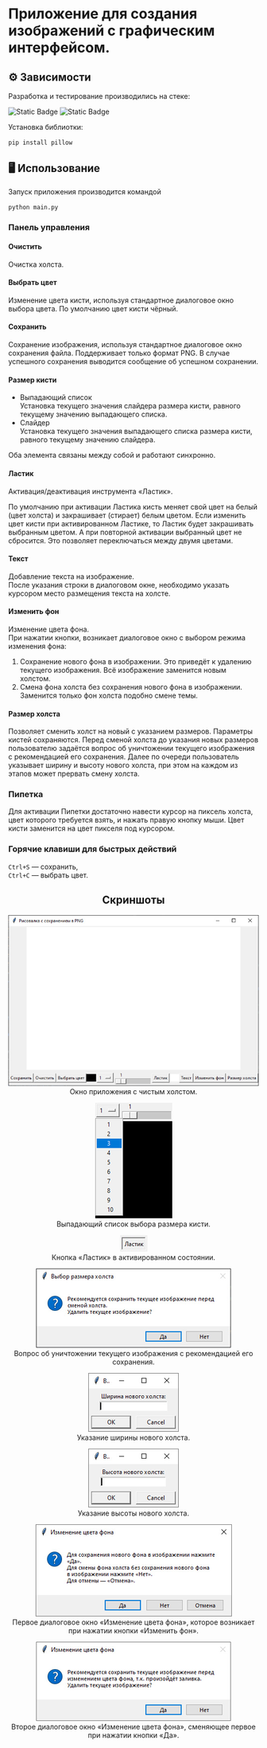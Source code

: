 # Приложение для создания изображений с графическим интерфейсом.

## ⚙ Зависимости

Разработка и тестирование производились на стеке:

![Static Badge](https://img.shields.io/badge/Python-3.12.7-3776AB)
![Static Badge](https://img.shields.io/badge/Pillow-11.0.0-black)

Установка библиотки:
```bash
pip install pillow
```

## 🖥 Использование

Запуск приложения производится командой
```bash
python main.py
```

### Панель управления

#### Очистить
Очистка холста.

#### Выбрать цвет
Изменение цвета кисти, используя стандартное диалоговое окно выбора цвета. По умолчанию цвет кисти чёрный.

#### Сохранить
Сохранение изображения, используя стандартное диалоговое окно сохранения файла.
Поддерживает только формат PNG. В случае успешного сохранения выводится сообщение об успешном сохранении.

#### Размер кисти
  * Выпадающий список<br>
    Установка текущего значения слайдера размера кисти, равного текущему значению выпадающего списка.
  * Слайдер<br>
    Установка текущего значения выпадающего списка размера кисти, равного текущему значению слайдера.
  
Оба элемента связаны между собой и работают синхронно.

#### Ластик
Активация/деактивация инструмента «Ластик».

По умолчанию при активации Ластика кисть меняет свой цвет на белый (цвет холста) и закрашивает (стирает) белым цветом.
Если изменить цвет кисти при активированном Ластике, то Ластик будет закрашивать выбранным цветом.
А при повторной активации выбранный цвет не сбросится. Это позволяет переключаться между двумя цветами.

#### Текст
Добавление текста на изображение.<br>
После указания строки в диалоговом окне, необходимо указать курсором место размещения текста на холсте.

#### Изменить фон
Изменение цвета фона.<br>
При нажатии кнопки, возникает диалоговое окно с выбором режима изменения фона:
1. Сохранение нового фона в изображении. Это приведёт к удалению текущего изображения. Всё изображение заменится новым
   холстом.
2. Смена фона холста без сохранения нового фона в изображении. Заменится только фон холста подобно смене темы.

#### Размер холста
Позволяет сменить холст на новый с указанием размеров. Параметры кистей сохраняются. Перед сменой холста до указания
новых размеров пользователю задаётся вопрос об уничтожении текущего изображения с рекомендацией его сохранения.
Далее по очереди пользователь указывает ширину и высоту нового холста, при этом на каждом из этапов может прервать смену
холста.

### Пипетка
Для активации Пипетки достаточно навести курсор на пиксель холста, цвет которого требуется взять,
и нажать правую кнопку мыши. Цвет кисти заменится на цвет пикселя под курсором.

### Горячие клавиши для быстрых действий
`Ctrl+S` — сохранить,<br>
`Ctrl+C` — выбрать цвет.

<div align="center">

## Скриншоты
![20250118160543474.jpg](README_images/20250118160543474.jpg)<br>
Окно приложения с чистым холстом.

![20241228185332115.jpg](README_images/20241228185332115.jpg)<br>
Выпадающий список выбора размера кисти.

![20250104170531696.jpg](README_images/20250104170531696.jpg)<br>
Кнопка «Ластик» в активированном состоянии.

![20250116002306760.jpg](README_images/20250116002306760.jpg)<br>
Вопрос об уничтожении текущего изображения с рекомендацией его сохранения.

![20250116002723978.jpg](README_images/20250116002723978.jpg)<br>
Указание ширины нового холста.

![20250116002733345.jpg](README_images/20250116002733345.jpg)<br>
Указание высоты нового холста.

![20250118161340337.jpg](README_images/20250118161340337.jpg)<br>
Первое диалоговое окно «Изменение цвета фона», которое возникает при нажатии кнопки «Изменить фон».

![20250118161520734.jpg](README_images/20250118161520734.jpg)<br>
Второе диалоговое окно «Изменение цвета фона», сменяющее первое при нажатии кнопки «Да».
</div>
